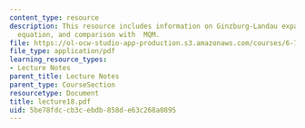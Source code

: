 ```yaml
---
content_type: resource
description: This resource includes information on Ginzburg-Landau expansion, Ginzburg-Landau
  equation, and comparison with  MQM.
file: https://ol-ocw-studio-app-production.s3.amazonaws.com/courses/6-763-applied-superconductivity-fall-2005/5be78fdccb3cebdb858de63c268a0895_lecture18.pdf
file_type: application/pdf
learning_resource_types:
- Lecture Notes
parent_title: Lecture Notes
parent_type: CourseSection
resourcetype: Document
title: lecture18.pdf
uid: 5be78fdc-cb3c-ebdb-858d-e63c268a0895
---
```

